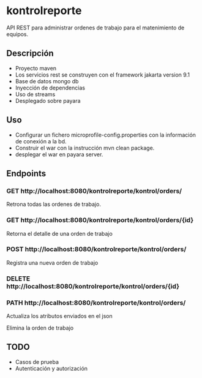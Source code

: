 # kontrolreporte
API REST para administrar ordenes de trabajo para el matenimiento de equipos.

## Descripción
* Proyecto maven
* Los servicios rest se construyen con el framework jakarta version 9.1
* Base de datos mongo db 
* Inyección de dependencias
* Uso de streams
* Desplegado sobre payara 

## Uso
* Configurar un fichero microprofile-config.properties con la información de conexión a la bd.
* Construir el war con la instrucción mvn clean package.
* desplegar el war en payara server.

## Endpoints
### GET http://localhost:8080/kontrolreporte/kontrol/orders/

Retrona todas las ordenes de trabajo.

### GET http://localhost:8080/kontrolreporte/kontrol/orders/{id}

Retorna el detalle de una orden de trabajo

### POST http://localhost:8080/kontrolreporte/kontrol/orders/

Registra una nueva orden de trabajo

### DELETE http://localhost:8080/kontrolreporte/kontrol/orders/{id}

### PATH http://localhost:8080/kontrolreporte/kontrol/orders/

Actualiza los atributos enviados en el json

Elimina la orden de trabajo

## TODO
* Casos de prueba
* Autenticación y autorización